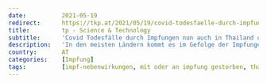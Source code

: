 ```yaml
---
date:          2021-05-19
redirect:      https://tkp.at/2021/05/19/covid-todesfaelle-durch-impfungen-nun-auch-in-thailand-und-kambodscha/
title:         tp - Science & Technology
subtitle:      'Covid Todesfälle durch Impfungen nun auch in Thailand und Kambodscha'
description:   'In den meisten Ländern kommt es im Gefolge der Impfungen zu einem massiven Anstieg der Corona Infektionen und der Todesfälle. So nun auch in Thailand und Kambodscha, wo mit der Verabreichung der Gentechnik Präparate am 28. bzw am 10. Februar begonnen wurde. Zum Teil haben sich an der Bewerbung der Impfungen auch die Politiker beteiligt. …'
country:       AT
categories:    [Impfung]
tags:          [impf-nebenwirkungen, mit oder an impfung gestorben, thailand, kambodscha]
---
```

